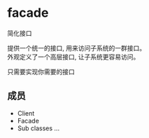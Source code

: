 # facade

简化接口

提供一个统一的接口, 用来访问子系统的一群接口。  
外观定义了一个高层接口, 让子系统更容易访问。

只需要实现你需要的接口

## 成员

- Client
- Facade
- Sub classes ...

